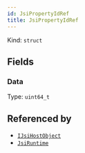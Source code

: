 ```yaml
---
id: JsiPropertyIdRef
title: JsiPropertyIdRef
---
```


Kind: `struct`

## Fields
### Data
Type: `uint64_t`



## Referenced by
- [`IJsiHostObject`](IJsiHostObject)
- [`JsiRuntime`](JsiRuntime)

